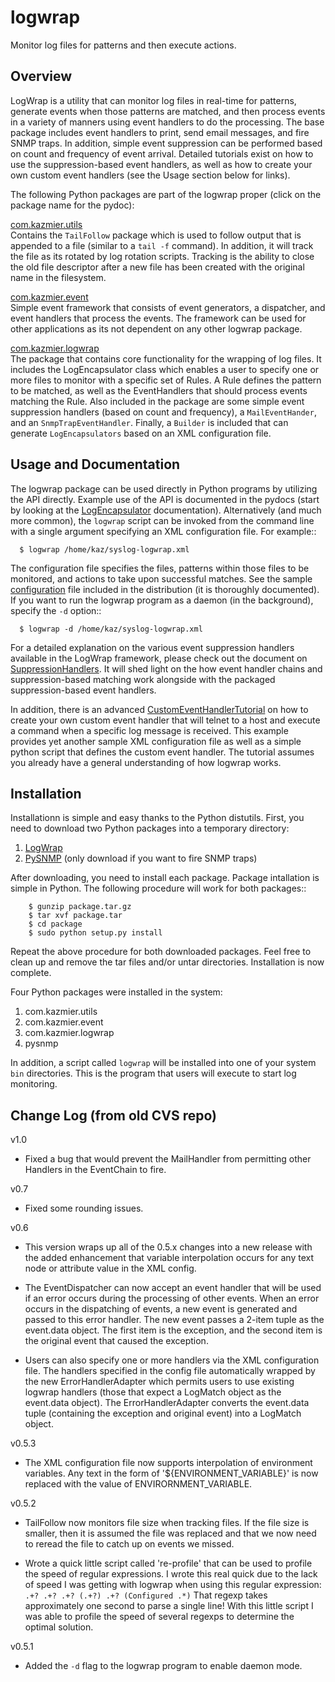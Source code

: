 logwrap
=======

Monitor log files for patterns and then execute actions.

## Overview

LogWrap is a utility that can monitor log files in real-time for
patterns, generate events when those patterns are matched, and then
process events in a variety of manners using event handlers to do the
processing.  The base package includes event handlers to print, send
email messages, and fire SNMP traps.  In addition, simple event
suppression can be performed based on count and frequency of event
arrival.  Detailed tutorials exist on how to use the suppression-based
event handlers, as well as how to create your own custom event
handlers (see the Usage section below for links).

The following Python packages are part of the logwrap proper (click on
the package name for the pydoc):

[com.kazmier.utils]  
Contains the `TailFollow` package which is used to follow output
that is appended to a file (similar to a `tail -f` command).  In
addition, it will track the file as its rotated by log rotation
scripts.  Tracking is the ability to close the old file descriptor
after a new file has been created with the original name in the
filesystem.

[com.kazmier.event]  
Simple event framework that consists of event generators, a
dispatcher, and event handlers that process the events.  The framework
can be used for other applications as its not dependent on any other
logwrap package.

[com.kazmier.logwrap]  
The package that contains core functionality for the wrapping of log
files.  It includes the LogEncapsulator class which enables a user to
specify one or more files to monitor with a specific set of Rules.  A
Rule defines the pattern to be matched, as well as the EventHandlers
that should process events matching the Rule.  Also included in the
package are some simple event suppression handlers (based on count and
frequency), a `MailEventHander`, and an `SnmpTrapEventHandler`. Finally,
a `Builder` is included that can generate `LogEncapsulators` based on an
XML configuration file.

[com.kazmier.utils]: http://www.kazmier.com/computer/logwrap/pydocs/utils/
[com.kazmier.event]: http://www.kazmier.com/computer/logwrap/pydocs/event/
[com.kazmier.logwrap]: http://www.kazmier.com/computer/logwrap/pydocs/logwrap/

## Usage and Documentation

The logwrap package can be used directly in Python programs by
utilizing the API directly.  Example use of the API is documented in
the pydocs (start by looking at the [LogEncapsulator] documentation).
Alternatively (and much more common), the `logwrap` script can be
invoked from the command line with a single argument specifying an XML
configuration file.  For example::

```
  $ logwrap /home/kaz/syslog-logwrap.xml
```

The configuration file specifies the files, patterns within those
files to be monitored, and actions to take upon successful matches.
See the sample [configuration] file included in the distribution (it is
thoroughly documented).  If you want to run the logwrap program as a
daemon (in the background), specify the `-d` option::

```
  $ logwrap -d /home/kaz/syslog-logwrap.xml
```

For a detailed explanation on the various event suppression handlers
available in the LogWrap framework, please check out the document on
[SuppressionHandlers].  It will shed light on the how event handler
chains and suppression-based matching work alongside with the packaged
suppression-based event handlers.

In addition, there is an advanced [CustomEventHandlerTutorial] on how
to create your own custom event handler that will telnet to a host and
execute a command when a specific log message is received.  This
example provides yet another sample XML configuration file as well as
a simple python script that defines the custom event handler.  The
tutorial assumes you already have a general understanding of how
logwrap works.

[LogEncapsulator]: http://www.kazmier.com/computer/logwrap/pydocs/logwrap/LogEncapsulator.html
[configuration]: http://www.kazmier.com/computer/logwrap/logwrap.txt
[SuppressionHandlers]: http://www.kazmier.com/computer/logwrap/suppression.html
[CustomEventHandlerTutorial]: http://www.kazmier.com/computer/logwrap/custom-tutorial.html

## Installation

Installationn is simple and easy thanks to the Python distutils.
First, you need to download two Python packages into a temporary
directory:

1. [LogWrap]
2. [PySNMP] (only download if you want to fire SNMP traps)

[LogWrap]: http://www.kazmier.com/computer/logwrap/logwrap-CURRENT.tar.gz
[PySNMP]: http://www.kazmier.com/computer/logwrap/pysnmp-CURRENT.tar.gz

After downloading, you need to install each package.  Package
intallation is simple in Python.  The following procedure will work for
both packages::

```
    $ gunzip package.tar.gz
    $ tar xvf package.tar
    $ cd package
    $ sudo python setup.py install
```

Repeat the above procedure for both downloaded packages.  Feel free to
clean up and remove the tar files and/or untar directories.
Installation is now complete.

Four Python packages were installed in the system:

1. com.kazmier.utils
2. com.kazmier.event
3. com.kazmier.logwrap
4. pysnmp

In addition, a script called `logwrap` will be installed into one of
your system `bin` directories.  This is the program that users will
execute to start log monitoring.

## Change Log (from old CVS repo)

v1.0  
  * Fixed a bug that would prevent the MailHandler from permitting other
    Handlers in the EventChain to fire.  

v0.7  
  * Fixed some rounding issues.

v0.6  
  * This version wraps up all of the 0.5.x changes into a new release
    with the added enhancement that variable interpolation occurs for
    any text node or attribute value in the XML config.

  * The EventDispatcher can now accept an event handler that will be
    used if an error occurs during the processing of other events.
    When an error occurs in the dispatching of events, a new event is
    generated and passed to this error handler.  The new event passes
    a 2-item tuple as the event.data object.  The first item is the
    exception, and the second item is the original event that caused
    the exception.

  * Users can also specify one or more handlers via the XML
    configuration file.  The handlers specified in the config file
    automatically wrapped by the new ErrorHandlerAdapter which permits
    users to use existing logwrap handlers (those that expect a
    LogMatch object as the event.data object).  The
    ErrorHandlerAdapter converts the event.data tuple (containing the
    exception and original event) into a LogMatch object.

v0.5.3  
  * The XML configuration file now supports interpolation of environment
    variables.  Any text in the form of '${ENVIRONMENT_VARIABLE}' is now
    replaced with the value of ENVIRORNMENT_VARIABLE.

v0.5.2  
  * TailFollow now monitors file size when tracking files.  If the file
    size is smaller, then it is assumed the file was replaced and that
    we now need to reread the file to catch up on events we missed.

  * Wrote a quick little script called 're-profile' that can be used
    to profile the speed of regular expressions.  I wrote this real 
    quick due to the lack of speed I was getting with logwrap when 
    using this regular expression: ``.+? .+? .+? (.+?) .+? (Configured .*)``
    That regexp takes approximately one second to parse a single line!
    With this little script I was able to profile the speed of several
    regexps to determine the optimal solution.

v0.5.1  
  * Added the ``-d`` flag to the logwrap program to enable daemon mode.


